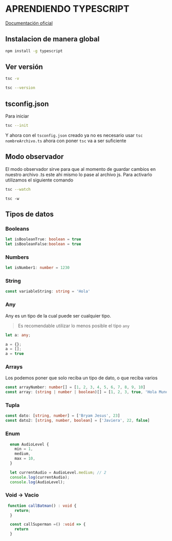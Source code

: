 # APRENDIENDO TYPESCRIPT
[Documentación oficial](https://www.typescriptlang.org/docs/handbook/intro.html)

## Instalacion de manera global
```bash
npm install -g typescript
```
## Ver versión
```bash
tsc -v
```

```bash
tsc --version
```

## tsconfig.json
Para iniciar 
```bash
tsc --init
```
Y ahora con el `tsconfig.json` creado ya no es necesario usar `tsc nombreArchivo.ts` ahora con poner `tsc` va a ser suficiente

## Modo observador
El modo observador sirve para que al momento de guardar cambios en nuestro archivo .ts este ahi mismo lo pase al archivo js. Para activarlo utilizamos el siguiente comando
```bash
tsc --watch 
```
```
tsc -w
```

## Tipos de datos

### Booleans
```ts
let isBooleanTrue: boolean = true
let isBooleanFalse:boolean = true
```

### Numbers
```ts
let isNumber1: number = 1230
```

### String
```ts
const variableString: string = 'Hola'
```

### Any
Any es un tipo de la cual puede ser cualquier tipo.
> Es recomendable utilizar lo menos posible el tipo `any`
```ts
let a: any;

a = {};
a = [];
a = true
```

### Arrays
Los podemos poner que solo reciba un tipo de dato, o que reciba varios
```ts
const arrayNumber: number[] = [1, 2, 3, 4, 5, 6, 7, 8, 9, 10]
const array: (string | number | boolean)[] = [1, 2, 3, true, 'Hola Mundo']
```

### Tupla
```ts
const dato: [string, number] = ['Bryam Jesus', 23]
const dato2: [string, number, boolean] = ['Javiera', 22, false]
```

### Enum
```ts
  enum AudioLevel {
    min = 1,
    medium,
    max = 10,
  }

  let currentAudio = AudioLevel.medium; // 2
  console.log(currentAudio);
  console.log(AudioLevel);
```

### Void -> Vacio
```ts
 function callBatman() : void {
    return;
  }

  const callSuperman =() :void => {
    return
  }
```

